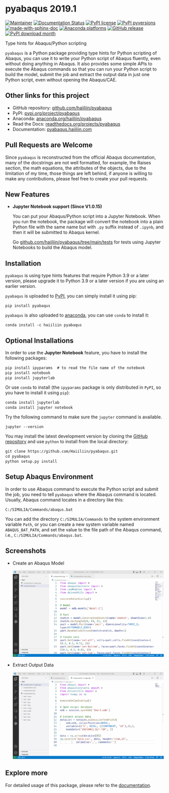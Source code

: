 # pyabaqus 2019.1

[![Maintainer](https://img.shields.io/badge/maintainer-haiiliin-blue)](https://github.com/haiiliin)
[![Documentation Status](https://readthedocs.org/projects/pyabaqus/badge/?version=latest)](https://pyabaqus.haiiliin.com/en/latest/?badge=latest)
[![PyPI license](https://img.shields.io/pypi/l/pyabaqus.svg)](https://github.com/haiiliin/pyabaqus/blob/main/LICENSE)
[![PyPI pyversions](https://img.shields.io/pypi/pyversions/pyabaqus.svg)](https://www.python.org/)
[![made-with-sphinx-doc](https://img.shields.io/badge/Made%20with-Sphinx-1f425f.svg)](https://www.sphinx-doc.org/)
[![Anaconda platforms](https://anaconda.org/haiiliin/pyabaqus/badges/platforms.svg)](https://anaconda.org/haiiliin/pyabaqus)
[![GitHub release](https://img.shields.io/github/release/haiiliin/pyabaqus.svg)](https://GitHub.com/haiiliin/pyabaqus/releases/)
[![PyPI download month](https://img.shields.io/pypi/dm/pyabaqus.svg)](https://pypi.python.org/pypi/pyabaqus/)

Type hints for Abaqus/Python scripting

`pyabaqus` is a Python package providing type hints for Python scripting of Abaqus, you can 
use it to write your Python script of Abaqus fluently, even without doing anything in Abaqus. 
It also provides some simple APIs to execute the Abaqus commands so that you can run your 
Python script to build the model, submit the job and extract the output data in just one 
Python script, even without opening the Abaqus/CAE. 

## Other links for this project

- GitHub repository: [github.com/haiiliin/pyabaqus](https://github.com/haiiliin/pyabaqus)
- PyPI: [pypi.org/project/pyabaqus](https://pypi.org/project/pyabaqus/)
- Anaconda: [anaconda.org/haiiliin/pyabaqus](https://anaconda.org/haiiliin/pyabaqus)
- Read the Docs: [readthedocs.org/projects/pyabaqus](https://readthedocs.org/projects/pyabaqus/)
- Documentation: [pyabaqus.haiiliin.com](https://pyabaqus.haiiliin.com/en/latest/)

## Pull Requests are Welcome

Since `pyabaqus` is reconstructed from the official Abaqus documentation,
many of the docstrings are not well formatted, for example, the Raises section, 
the math equations, the attributes of the objects, due to the limitation of 
my time, those things are left behind, if anyone is willing to make any 
contributions, please feel free to create your pull requests.

## New Features

- **Jupyter Notebook support (Since V1.0.15)**
  
  You can put your Abaqus/Python script into a Jupyter Notebook.
  When you run the notebook, the package will convert the notebook into a plain Python file 
  with the same name but with `.py` suffix instead of `.ipynb`, and then it will be submitted 
  to Abaqus kernel. 

  Go [github.com/haiiliin/pyabaqus/tree/main/tests](https://github.com/haiiliin/pyabaqus/tree/main/tests/compression)
  for tests using Jupyter Notebooks to build the Abaqus model.

## Installation

`pyabaqus` is using type hints features that require Python 3.9 or a later version, 
please upgrade it to Python 3.9 or a later version if you are using an earlier version.

`pyabaqus` is uploaded to [PyPI](https://pypi.org/project/pyabaqus), you can simply install 
it using pip:
```shell
pip install pyabaqus
```

`pyabaqus` is also uploaded to [anaconda](https://anaconda.org/haiiliin/pyabaqus), you can use 
`conda` to install it:
```shell
conda install -c haiiliin pyabaqus
```

## Optional Installations
 
In order to use the **Jupyter Notebook** feature, you have to install the following packages:
```shell
pip install ipyparams  # to read the file name of the notebook
pip install notebook
pip install jupyterlab
```
Or use `conda` to install (the `ipyparams` package is only distributed in `PyPI`, 
so you have to install it using `pip`):
```shell
conda install jupyterlab
conda install jupyter notebook
```

Try the following command to make sure the `jupyter` command is available. 
```shell
jupyter --version
```

You may install the latest development version by cloning the 
[GitHub repository](https://github.com/Haiiliin/pyabaqus) and use `python` to install from 
the local directory:

```shell
git clone https://github.com/Haiiliin/pyabaqus.git
cd pyabaqus
python setup.py install
```

## Setup Abaqus Environment

In order to use Abaqus command to execute the Python script and submit the job, you need to tell
`pyabaqus` where the Abaqus command is located. Usually, Abaqus command locates in a directory like this:

```
C:/SIMULIA/Commands/abaqus.bat
```

You can add the directory `C:/SIMULIA/Commands` to the system environment variable `Path`, or you can create a new
system variable named `ABAQUS_BAT_PATH`, and set the value to the file path of the Abaqus command, i.e.,
`C:/SIMULIA/Commands/abaqus.bat`.

## Screenshots

- Create an Abaqus Model

  ![Model](https://github.com/Haiiliin/pyabaqus/blob/main/docs/source/images/model-code.gif "Create an Abaqus Model")

- Extract Output Data

  ![Output](https://github.com/Haiiliin/pyabaqus/blob/main/docs/source/images/output-code.gif "Extract Output Data")

## Explore more

For detailed usage of this package, please refer to the [documentation](https://haiiliin.com/pyabaqus/).
